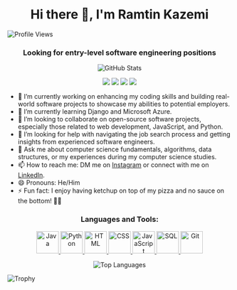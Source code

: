 <h1 align="center">Hi there 👋, I'm Ramtin Kazemi</h1>

<p align="left">
  <img src="https://komarev.com/ghpvc/?username=ramtinkazemi1" alt="Profile Views">
  <h3 align="center">Looking for entry-level software engineering positions</h3>
</p>


<p align="center">
  <img src="https://github-readme-stats.vercel.app/api?username=ramtinkazemi1&show_icons=true&theme=dark" alt="GitHub Stats">
</p>

<p align="center">
  <img src="https://img.shields.io/badge/Java-Advanced-green">
  <img src="https://img.shields.io/badge/Python-Intermediate-blue">
  <img src="https://img.shields.io/badge/JavaScript-Intermediate-blue">
  <img src="https://img.shields.io/badge/HTML5-Intermediate-blue">
</p>

- 🔭 I’m currently working on enhancing my coding skills and building real-world software projects to showcase my abilities to potential employers.
- 🌱 I’m currently learning Django and Microsoft Azure.
- 👯 I’m looking to collaborate on open-source software projects, especially those related to web development, JavaScript, and Python.
- 🤔 I’m looking for help with navigating the job search process and getting insights from experienced software engineers.
- 💬 Ask me about computer science fundamentals, algorithms, data structures, or my experiences during my computer science studies.
- 📫 How to reach me: DM me on [Instagram](https://www.instagram.com/ramtinkazemi/) or connect with me on [LinkedIn](https://www.linkedin.com/in/ramtinkazemi1/).
- 😄 Pronouns: He/Him
- ⚡ Fun fact: I enjoy having ketchup on top of my pizza and no sauce on the bottom! 🍕🍅

<h3 align="center">Languages and Tools:</h3>
<p align="center">
  <a href="https://www.oracle.com/java/">
    <img src="https://img.icons8.com/color/50/000000/java-coffee-cup-logo.png" alt="Java" width="50" height="50">
  </a>
  <a href="https://www.python.org/">
    <img src="https://img.icons8.com/color/50/000000/python.png" alt="Python" width="50" height="50">
  </a>
  <a href="https://developer.mozilla.org/en-US/docs/Web/HTML">
    <img src="https://img.icons8.com/color/50/000000/html-5.png" alt="HTML" width="50" height="50">
  </a>
  <a href="https://developer.mozilla.org/en-US/docs/Web/CSS">
    <img src="https://img.icons8.com/color/50/000000/css3.png" alt="CSS" width="50" height="50">
  </a>
  <a href="https://developer.mozilla.org/en-US/docs/Web/JavaScript">
    <img src="https://img.icons8.com/color/50/000000/javascript.png" alt="JavaScript" width="50" height="50">
  </a>
  <a href="https://dev.mysql.com/doc/">
    <img src="https://img.icons8.com/color/50/000000/sql.png" alt="SQL" width="50" height="50">
  </a>
  <a href="https://git-scm.com/doc">
    <img src="https://img.icons8.com/ios/50/000000/git.png" alt="Git" width="50" height="50">
  </a>
</p>

<p align="center">
  <img src="https://github-readme-stats.vercel.app/api/top-langs/?username=ramtinkazemi1&layout=compact&langs_count=10" alt="Top Languages">
</p>

![Trophy](https://github-profile-trophy.vercel.app/?username=ramtinkazemi1&theme=darkhub)
